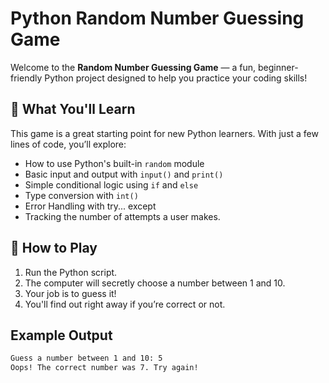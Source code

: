 # Python Random Number Guessing Game

Welcome to the **Random Number Guessing Game** — a fun, beginner-friendly Python project designed to help you practice your coding skills!

## 🧠 What You'll Learn
This game is a great starting point for new Python learners. With just a few lines of code, you’ll explore:
- How to use Python's built-in `random` module
- Basic input and output with `input()` and `print()`
- Simple conditional logic using `if` and `else`
- Type conversion with `int()`
- Error Handling with try... except
- Tracking the number of attempts a user makes.


## 🚀 How to Play
1. Run the Python script.
2. The computer will secretly choose a number between 1 and 10.
3. Your job is to guess it!
4. You'll find out right away if you’re correct or not.

## Example Output
```bash
Guess a number between 1 and 10: 5
Oops! The correct number was 7. Try again!
